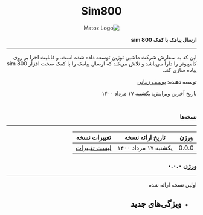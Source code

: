 <div dir="rtl">

<div align="center">

# Sim800



![Matoz Logo](https://matoz-co.ir/Images/logo.png "Matoz")
</div>

**ارسال پیامک با کمک sim 800**

---

این کد به سفارش شرکت ماشین توزین توسعه داده شده است. و قابلیت اجرا بر روی کامپیوتر را دارا می‌باشد و تلاش می‌کند که ارسال پیامک را با کمک سخت افزار sim 800 پیاده سازی کند.

توسعه دهنده:  [یوسف زمانی](https://codewithyousef.ir)

تاریخ آخرین ویرایش: یکشنبه ۱۷ مرداد ۱۴۰۰

<br/>

**نسخه‌ها**

---

| ورژن     | تاریخ ارائه نسخه | تغییرات نسخه|
| ----------- | ----------- | ------ |
| 0.0.0      | یکشنبه ۱۷ مرداد ۱۴۰۰       | [لیست تغییرات](#foo)       |


### ورژن ۰.۰.۰ 



---
اولین نسخه ارائه شده
- ویژگی‌های جدید
    - 